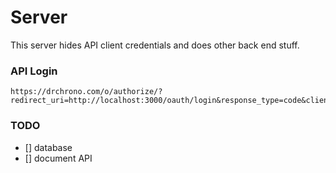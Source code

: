 # Server

This server hides API client credentials and does other back end stuff.

### API Login

```
https://drchrono.com/o/authorize/?redirect_uri=http://localhost:3000/oauth/login&response_type=code&client_id=dkzdPUi9XUYshx0batJXVE4zm8enBvFqlZCR0G2s
```

### TODO

-   [] database
-   [] document API
